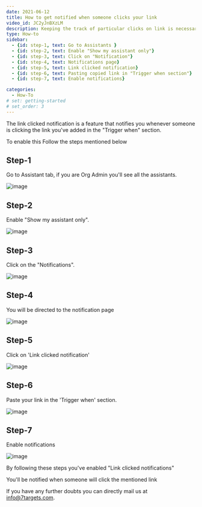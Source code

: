 ```yaml
---
date: 2021-06-12
title: How to get notified when someone clicks your link
video_id: JC2yJnBXzLM
description: Keeping the track of particular clicks on link is necessary. These steps are about how to enable "Link clicked notifications".
type: How-to
sidebar:
  - {id: step-1, text: Go to Assistants }
  - {id: step-2, text: Enable "Show my assistant only"}
  - {id: step-3, text: Click on "Notification"}
  - {id: step-4, text: Notifications page}
  - {id: step-5, text: Link clicked notification}
  - {id: step-6, text: Pasting copied link in "Trigger when section"}
  - {id: step-7, text: Enable notifications}

categories:
  - How-To
# set: getting-started
# set_order: 3
---
```


The link clicked notification is a feature that notifies you whenever someone is clicking the link you've added in the "Trigger when" section.

To enable this Follow the steps mentioned below


## Step-1 

Go to Assistant tab, if you are Org Admin you'll see all the assistants.

![image](../../images/Link-clicked-1.png)

## Step-2

Enable "Show my assistant only".

![image](../../images/Link-clicked-2.png)

## Step-3

Click on the "Notifications".

![image](../../images/Link-clicked-3.png)

## Step-4

You will be directed to the notification page

![image](../../images/Link-clicked-4.png)

## Step-5

Click on 'Link clicked notification'

![image](../../images/Link-clicked-5.png)

## Step-6

Paste your link in the 'Trigger when' section.

![image](../../images/Link-clicked-6.png)

## Step-7

Enable notifications

![image](../../images/Link-clicked-7.png)

By following these steps you've enabled "Link clicked notifications"

You'll be notified when someone will click the mentioned link 

If you have any further doubts you can directly mail us at info@7targets.com.


